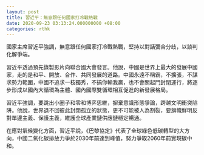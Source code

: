 ```yaml
---
layout: post
title: 習近平：無意跟任何國家打冷戰熱戰
date: 2020-09-23 03:13:24.000000000 +08:00
categories: rthk
---
```


國家主席習近平強調，無意跟任何國家打冷戰熱戰，堅持以對話彌合分歧，以談判化解爭端。

習近平透過預先錄製影片向聯合國大會發言。他說，中國是世界上最大的發展中國家，走的是和平、開放、合作、共同發展的道路。中國永遠不稱霸，不擴張，不謀求勢力範圍，中國不追求一枝獨秀，不搞你輸我贏，也不會關起門封閉運行，將逐步形成以國內大循環為主體、國內國際雙循環相互促進的新發展格局。

習近平強調，要跳出小圈子和零和博弈思維，摒棄意識形態爭論，跨越文明衝突陷阱。他說，世界退不回彼此封閉孤立的狀態，更不可能被人為割裂，要旗幟鮮明反對單邊主義、保護主義，維護全球產業鏈供應鏈穩定暢通。

在應對氣候變化方面，習近平說，《巴黎協定》代表了全球綠色低碳轉型的大方向，中國二氧化碳排放力爭於2030年前達到峰值，努力爭取2060年前實現碳中和。

